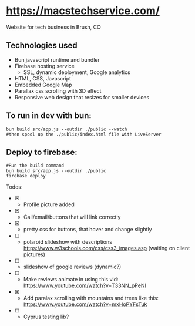 # https://macstechservice.com/
Website for tech business in Brush, CO

## Technologies used
* Bun javascript runtime and bundler 
* Firebase hosting service 
    * SSL, dynamic deployment, Google analytics
* HTML, CSS, Javascript
* Embedded Google Map
* Parallax css scrolling with 3D effect 
* Responsive web design that resizes for smaller devices 

## To run in dev with bun: 
```
bun build src/app.js --outdir ./public --watch
#then spool up the ./public/index.html file with LiveServer
```
## Deploy to firebase: 
```
#Run the build command
bun build src/app.js --outdir ./public
firebase deploy

```

Todos: 
- [x] - Profile picture added
- [x] - Call/email/buttons that will link correctly 
- [x] - pretty css for buttons, that hover and change slightly 
- [ ] - polaroid slideshow with descriptions https://www.w3schools.com/css/css3_images.asp (waiting on client pictures)
- [ ] - slideshow of google reviews (dynamic?)
- [ ] - Make reviews animate in using this vid: https://www.youtube.com/watch?v=T33NN_pPeNI 
- [x] - Add paralax scrolling with mountains and trees like this: https://www.youtube.com/watch?v=mxHoPYFsTuk 
- [ ] - Cyprus testing lib? 
